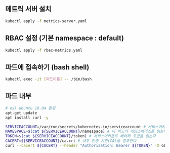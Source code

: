 ## 메트릭 서버 설치
```bash
kubectl apply -f metrics-server.yaml 
```

## RBAC 설정 (기본 namespace : default)
```bash
kubectl apply -f rbac-metrics.yaml
```

## 파드에 접속하기 (bash shell)
```bash
kubectl exec -it [파드이름] -- /bin/bash
```

## 파드 내부 
```bash
# ex) ubuntu 18.04 환경
apt-get update
apt install curl -y

SERVICEACCOUNT=/var/run/secrets/kubernetes.io/serviceaccount # 서비스어카운트 토큰 경로
NAMESPACE=$(cat ${SERVICEACCOUNT}/namespace) # 이 파드의 네임스페이스를 읽는다
TOKEN=$(cat ${SERVICEACCOUNT}/token) # 서비스어카운트 베어러 토큰을 읽는다
CACERT=${SERVICEACCOUNT}/ca.crt # 내부 인증 기관(CA)을 참조한다
curl --cacert ${CACERT} --header "Authorization: Bearer ${TOKEN}" -X GET https://${KUBERNETES_SERVICE_HOST}/apis/metrics.k8s.io/v1beta1/namespaces/${NAMESPACE}/pods # KUBERNETES_SERVICE_HOST에 요청을 보낸다
```

